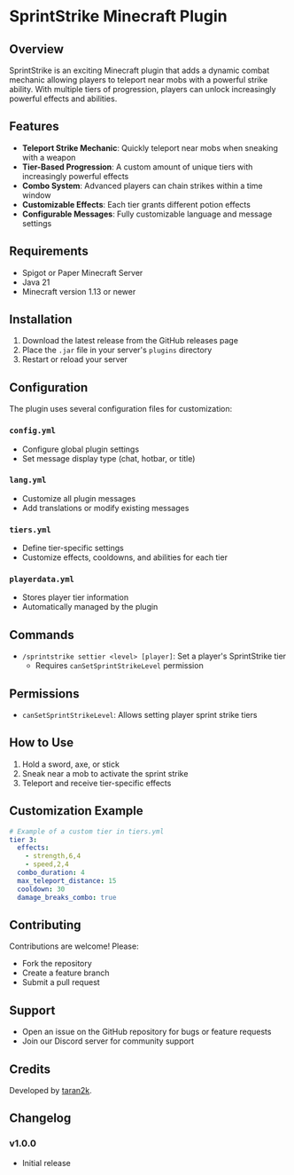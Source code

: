 # SprintStrike Minecraft Plugin

## Overview
SprintStrike is an exciting Minecraft plugin that adds a dynamic combat mechanic allowing players to teleport near mobs with a powerful strike ability. With multiple tiers of progression, players can unlock increasingly powerful effects and abilities.

## Features
- **Teleport Strike Mechanic**: Quickly teleport near mobs when sneaking with a weapon
- **Tier-Based Progression**: A custom amount of unique tiers with increasingly powerful effects
- **Combo System**: Advanced players can chain strikes within a time window
- **Customizable Effects**: Each tier grants different potion effects
- **Configurable Messages**: Fully customizable language and message settings

## Requirements
- Spigot or Paper Minecraft Server
- Java 21
- Minecraft version 1.13 or newer

## Installation
1. Download the latest release from the GitHub releases page
2. Place the `.jar` file in your server's `plugins` directory
3. Restart or reload your server

## Configuration
The plugin uses several configuration files for customization:

### `config.yml`
- Configure global plugin settings
- Set message display type (chat, hotbar, or title)

### `lang.yml`
- Customize all plugin messages
- Add translations or modify existing messages

### `tiers.yml`
- Define tier-specific settings
- Customize effects, cooldowns, and abilities for each tier

### `playerdata.yml`
- Stores player tier information
- Automatically managed by the plugin

## Commands
- `/sprintstrike settier <level> [player]`: Set a player's SprintStrike tier
  - Requires `canSetSprintStrikeLevel` permission

## Permissions
- `canSetSprintStrikeLevel`: Allows setting player sprint strike tiers

## How to Use
1. Hold a sword, axe, or stick
2. Sneak near a mob to activate the sprint strike
3. Teleport and receive tier-specific effects

## Customization Example
```yaml
# Example of a custom tier in tiers.yml
tier 3:
  effects:
    - strength,6,4
    - speed,2,4
  combo_duration: 4
  max_teleport_distance: 15
  cooldown: 30
  damage_breaks_combo: true
```

## Contributing
Contributions are welcome! Please:
- Fork the repository
- Create a feature branch
- Submit a pull request

## Support
- Open an issue on the GitHub repository for bugs or feature requests
- Join our Discord server for community support

## Credits
Developed by [taran2k](https://github.com/taran2k/).

## Changelog
### v1.0.0
- Initial release
